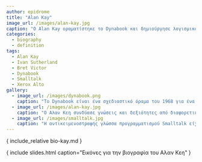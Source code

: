 ```yaml
---
author: epidrome
title: "Alan Kay"
image_url: /images/alan-kay.jpg
caption: "O Alan Kay οραματίστηκε το Dynabook και δημιούργησε λογισμικό που διευκολύνει τα παιδιά να μάθουν να σκέφτονται μαζί με τους υπολογιστές"
categories:
  - biography
  - definition
tags:
  - Alan Kay
  - Ivan Sutherland
  - Bret Victor
  - Dynabook
  - Smalltalk
  - Xerox Alto
gallery:
  - image_url: /images/dynabook.png
    caption: "Το Dynabook είναι ένα σχεδιαστικό όραμα του 1968 για ένα φορητό υπολογιστή τύπου τάμπλετ από τον Alan Kay που απευθύνεται σε παιδιά και μπορεί να προγραμματιστεί με στόχο την προσωπική έκφραση και την επεξεργασία της πληροφορίας"
  - image_url: /images/alan-kay.jpg
    caption: "Ο Αλαν Κεη συνδύασε γνώσεις και δεξιότητες από διαφορετικές περιοχές όπως οι υπολογιστές και τα μουσικά όργανα και έτσι μπόρεσε να φανταστεί τον υπολογιστή περισσότερο ως ένα μέσο επικοινωνίας και έκφρασης παρά ως ένα απλό εργαλείο."
  - image_url: /images/smalltalk.jpg
    caption: "Η αντικειμενοστραφής γλώσσα προγραμματισμού Smalltalk είχε έμφαση σε οντότητες υψηλού επιπέδου και στην διάδραση με τον χρήστη και έτσι διευκόλυνε την κατασκευή και τις δοκιμές του λογισμικού που τελικά οδήγησε στους πρώτους επιτυχημένους εμπορικά επιτραπέζιους υπολογιστές"
---
```


{ include_relative bio-kay.md }

{ include slides.html caption="Εικόνες για την βιογραφία του Αλαν Κεη" }
